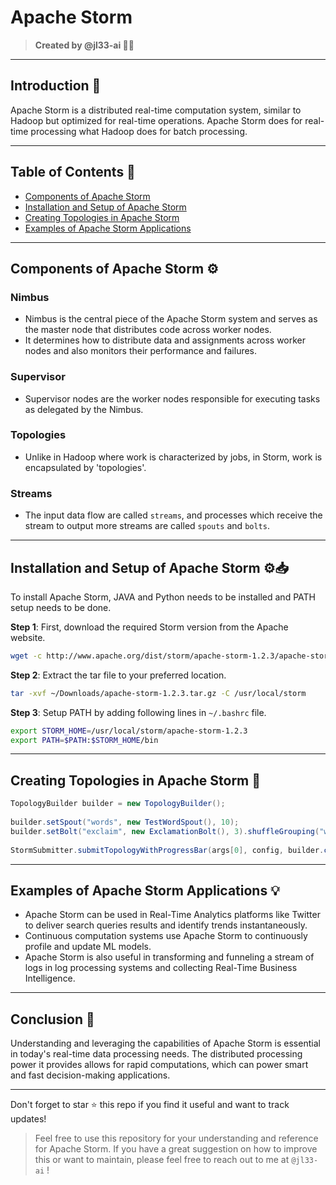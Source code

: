 # Apache Storm

> **Created by @jl33-ai 👦🏻**

---

## Introduction 📖

Apache Storm is a distributed real-time computation system, similar to Hadoop but optimized for real-time operations. Apache Storm does for real-time processing what Hadoop does for batch processing. 

---

## Table of Contents 📍

- [Components of Apache Storm](#components-of-apache-storm-)
- [Installation and Setup of Apache Storm](#installation-and-setup-of-apache-storm)
- [Creating Topologies in Apache Storm](#creating-topologies-in-apache-storm-🔨)
- [Examples of Apache Storm Applications](#examples-of-apache-storm-applications-example)

---

## Components of Apache Storm ⚙️

### Nimbus

- Nimbus is the central piece of the Apache Storm system and serves as the master node that distributes code across worker nodes.
- It determines how to distribute data and assignments across worker nodes and also monitors their performance and failures.

### Supervisor

- Supervisor nodes are the worker nodes responsible for executing tasks as delegated by the Nimbus.

### Topologies
 
- Unlike in Hadoop where work is characterized by jobs, in Storm, work is encapsulated by 'topologies'. 

### Streams 

- The input data flow are called `streams`, and processes which receive the stream to output more streams are called `spouts` and `bolts`.

---

## Installation and Setup of Apache Storm ⚙️📥

To install Apache Storm, JAVA and Python needs to be installed and PATH setup needs to be done.

**Step 1**: First, download the required Storm version from the Apache website. 

```bash
wget -c http://www.apache.org/dist/storm/apache-storm-1.2.3/apache-storm-1.2.3.tar.gz -P ~/Downloads
```

**Step 2**: Extract the tar file to your preferred location.

```bash
tar -xvf ~/Downloads/apache-storm-1.2.3.tar.gz -C /usr/local/storm
```

**Step 3**: Setup PATH by adding following lines in `~/.bashrc` file.

```bash
export STORM_HOME=/usr/local/storm/apache-storm-1.2.3 
export PATH=$PATH:$STORM_HOME/bin
```

---

## Creating Topologies in Apache Storm 🔨

```java
TopologyBuilder builder = new TopologyBuilder(); 
  
builder.setSpout("words", new TestWordSpout(), 10);          
builder.setBolt("exclaim", new ExclamationBolt(), 3).shuffleGrouping("words"); 
  
StormSubmitter.submitTopologyWithProgressBar(args[0], config, builder.createTopology()); 
```

---

## Examples of Apache Storm Applications 💡

- Apache Storm can be used in Real-Time Analytics platforms like Twitter to deliver search queries results and identify trends instantaneously.
- Continuous computation systems use Apache Storm to continuously profile and update ML models.
- Apache Storm is also useful in transforming and funneling a stream of logs in log processing systems and collecting Real-Time Business Intelligence.

--- 

## Conclusion 🏁

Understanding and leveraging the capabilities of Apache Storm is essential in today's real-time data processing needs. The distributed processing power it provides allows for rapid computations, which can power smart and fast decision-making applications.

---

Don't forget to star ⭐ this repo if you find it useful and want to track updates!

> Feel free to use this repository for your understanding and reference for Apache Storm. If you have a great suggestion on how to improve this or want to maintain, please feel free to reach out to me at `@jl33-ai` !
